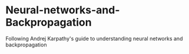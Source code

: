 # Neural-networks-and-Backpropagation
Following Andrej Karpathy's guide to understanding neural networks and backpropagation 
